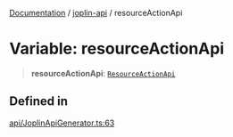 [Documentation](../../packages.md) / [joplin-api](../index.md) / resourceActionApi

# Variable: resourceActionApi

> **resourceActionApi**: [`ResourceActionApi`](../classes/ResourceActionApi.md)

## Defined in

[api/JoplinApiGenerator.ts:63](https://github.com/rxliuli/joplin-utils/blob/856dd8cbf75fe71932485581a99ca0e4ebcdd5e8/packages/joplin-api/src/api/JoplinApiGenerator.ts#L63)
